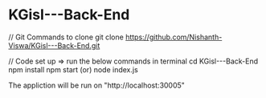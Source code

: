 # KGisl---Back-End

// Git Commands to clone
git clone https://github.com/Nishanth-Viswa/KGisl---Back-End.git

// Code set up => run the below commands in terminal
cd KGisl---Back-End
npm install 
npm start (or) node index.js

The appliction will be run on "http://localhost:30005"
